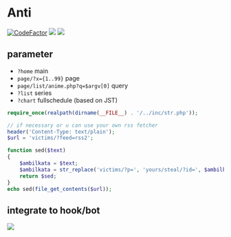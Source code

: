 # Anti
[![CodeFactor](https://www.codefactor.io/repository/github/sinkaroid/anti/badge)](https://www.codefactor.io/repository/github/sinkaroid/anti) [![](https://img.shields.io/packagist/php-v/curl/curl)](https://packagist.org/packages/curl/curl) [![](https://img.shields.io/github/commit-activity/m/sinkaroid/anti)](https://github.com/sinkaroid/anti/tree/master)  

## parameter  
- `?home` main  
- `page/?x={1..99}` page  
- `page/list/anime.php?q=$argv[0]` query  
- `?list` series
- `?chart` fullschedule (based on JST)  


```php
require_once(realpath(dirname(__FILE__) . '/../inc/str.php')); 
```  

```php
// if necessary or u can use your own rss fetcher
header('Content-Type: text/plain');
$url = 'victims/?feed=rss2';

function sed($text)
{
    $ambilkata = $text;
    $ambilkata = str_replace('victims/?p=', 'yours/steal/?id=', $ambilkata);
    return $sed;
}
echo sed(file_get_contents($url));
```  
## integrate to hook/bot  
![](https://i.imgur.com/1Ti7qmh.png)  

